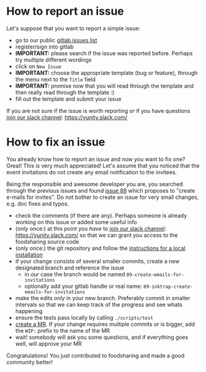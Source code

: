 # How to report an issue

Let's suppose that you want to report a simple issue:

 - go to our public [gitlab issues list](https://gitlab.com/foodsharing-dev/foodsharing/issues)
 - register/sign into gitlab
 - **IMPORTANT:** please search if the issue was reported before. Perhaps try multiple different wordings
 - click on ``New Issue``
 - **IMPORTANT:** choose the appropriate template (bug or feature), through the menu next to the ``Title`` field
 - **IMPORTANT:** promise now that you will read through the template and then really read through the template :)
 - fill out the template and submit your issue

If you are not sure if the issue is worth reporting or if you have questions [join our slack channel](./resources/links.md): <https://yunity.slack.com/>

# How to fix an issue

You already know how to report an issue and now you want to fix one? Great!
This is very much appreciated! Let's assume that you noticed that the event invitations
do not create any email notification to the invitees. 

Being the responsible and awesome developer you are, you searched through the
previous issues and found [issue
89](https://gitlab.com/foodsharing-dev/foodsharing/issues/89) which proposes to
"create e-mails for invites". Do not bother to create an issue for very small
changes, e.g. doc fixes and typos.

 - check the comments (if there are any). Perhaps someone is already working on this issue or added some useful info
 - (only once:) at this point you *have* to [join our slack channel](./resources/links.md): <https://yunity.slack.com/> so that we can grant you access to the foodsharing source code
 - (only once:) the git repository and follow the [instructions for a local installation]()
 - if your change consists of several smaller commits, create a new designated branch and reference the issue
    - in our case the branch would be named ``89-create-emails-for-invitations``
    - optionally add your gitlab handle or real name: ``89-inktrap-create-emails-for-invitations``
 - make the edits *only* in your new branch. Preferably commit in smaller intervals so that we can keep track of the progress and see whats happening
 - ensure the tests pass locally by calling ``./scripts/test``
 - [create a MR](https://docs.gitlab.com/ee/gitlab-basics/add-merge-request.html). If your change requires multiple commits or is bigger, add the ``WIP:`` prefix to the name of the MR
 - wait! somebody will ask you some questions, and if everything goes well, will approve your MR

Congratulations! You just contributed to foodsharing and made a good community better!

